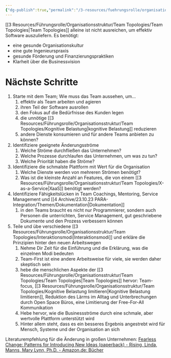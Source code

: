 ```yaml
---
{"dg-publish":true,"permalink":"/3-resources/fuehrungsrolle/organisationsstruktur/team-topologies/einfuehrung-und-naechste-schritte/","created":"2024-06-23T19:53:53.182+02:00","updated":"2024-04-29T07:29:26.993+02:00"}
---
```



[[3 Resources/Führungsrolle/Organisationsstruktur/Team Topologies/Team Topologies\|Team Topologies]] alleine ist nicht ausreichen, um effektiv Software auszuliefern. Es benötigt:
- eine gesunde Organisationskultur
- eine gute Ingenieurspraxis
- gesunde Förderung und Finanzierungspraktiken
- Klarheit über die Businessvision

# Nächste Schritte

1. Starte mit dem Team; Wie muss das Team aussehen, um...
	1. effektiv als Team arbeiten und agieren
	2. ihren Teil der Software ausrollen
	3. den Fokus auf die Bedürfnisse des Kunden legen
	4. die unnötige [[3 Resources/Führungsrolle/Organisationsstruktur/Team Topologies/Kognitive Belastung\|kognitive Belastung]] reduzieren
	5. andere Dienste konsumieren und für andere Teams anbieten zu können?
2. Identifiziere geeignete Änderungsströme
	1. Welche Ströme durchfließen das Unternehmen?
	2. Welche Prozesse durchlaufen das Unternehmen, um was zu tun?
	3.  Welche Priorität haben die Ströme?
3. Identifiziere die schmalste Plattform mit Wert für die Organisation
	1. Welche Dienste werden von mehreren Strömen benötigt?
	2. Was ist die kleinste Anzahl an Features, die von einem [[3 Resources/Führungsrolle/Organisationsstruktur/Team Topologies/X-as-a-Service\|XaaS]] benötigt werden?
4. Identifiziere Fähigkeitslücken in Team Coachings, Mentoring, Service Management und [[4 Archive/23.10.23 PARA-Integration/Themen/Dokumentation\|Dokumentation]]
	1. in den Teams braucht es nicht nur Programmierer, sondern auch Personen die unterrichten, Service Management, gut geschriebene Dokumente und den Prozess verbessern können
5. Teile und übe verschiedene [[3 Resources/Führungsrolle/Organisationsstruktur/Team Topologies/Interaktionsmodi\|Interaktionsmodi]] und erkläre die Prinzipien hinter den neuen Arbeitswegen
	1. Nehme Dir Zeit für die Einführung und die Erklärung, was die einzelnen Modi bedeuten
	2. Team-First ist eine andere Arbeitsweise für viele, sie werden daher skeptisch sein
	3. hebe die menschlichen Aspekte der [[3 Resources/Führungsrolle/Organisationsstruktur/Team Topologies/Team Topologies\|Team Topologies]] hervor: Team-focus, [[3 Resources/Führungsrolle/Organisationsstruktur/Team Topologies/Kognitive Belastung limitieren\|Kognitive Belastung limitieren]], Reduktion des Lärms im Alltag und Unterbrechungen durch Open Space Büros, eine Limitierung der Free-For-All Kommunikation
	4. Hebe hervor, wie die Businessströme durch eine schmale, aber wertvolle Plattform unterstützt wird
	5. Hinter allem steht, dass es ein besseres Ergebnis angestrebt wird für Mensch, Systeme und der Organisation an sich

Literaturempfehlung für die Änderung in großen Unternehmen: [Fearless Change: Patterns for Introducing New Ideas (paperback) - Rising, Linda, Manns, Mary Lynn, Ph.D. - Amazon.de: Bücher](https://www.amazon.de/Fearless-Change-Patterns-Introducing-paperback/dp/0134395255)
